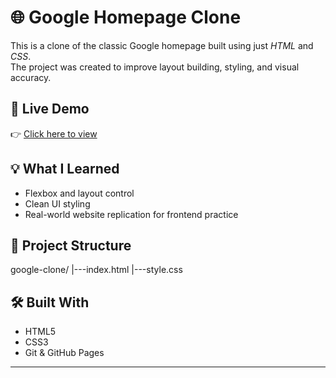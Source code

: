 # 🌐 Google Homepage Clone

This is a clone of the classic Google homepage built using just *HTML* and *CSS*.  
The project was created to improve layout building, styling, and visual accuracy.

## 🔗 Live Demo

👉 [Click here to view](https://navjotcodes.github.io/google-clone/)

## 💡 What I Learned

- Flexbox and layout control  
- Clean UI styling  
- Real-world website replication for frontend practice

## 📁 Project Structure
google-clone/ |---index.html |---style.css
## 🛠 Built With

- HTML5  
- CSS3  
- Git & GitHub Pages

---
